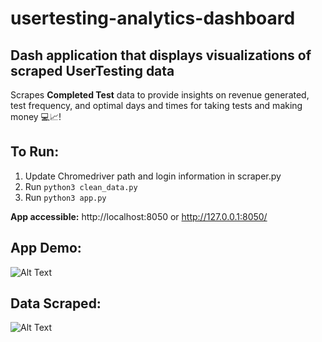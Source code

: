 # usertesting-analytics-dashboard
## Dash application that displays visualizations of scraped UserTesting data

Scrapes **Completed Test** data to provide insights on revenue generated, test frequency, and optimal days and times for taking tests and making money 💻📈!

## To Run:
1) Update Chromedriver path and login information in scraper.py
2) Run ```python3 clean_data.py```
3) Run ```python3 app.py```

**App accessible:** http://localhost:8050 or http://127.0.0.1:8050/


## App Demo:

![Alt Text](https://im2.ezgif.com/tmp/ezgif-2-6c018adecc.gif)

## Data Scraped:


![Alt Text](https://im2.ezgif.com/tmp/ezgif-2-0385edc8f2.gif)

